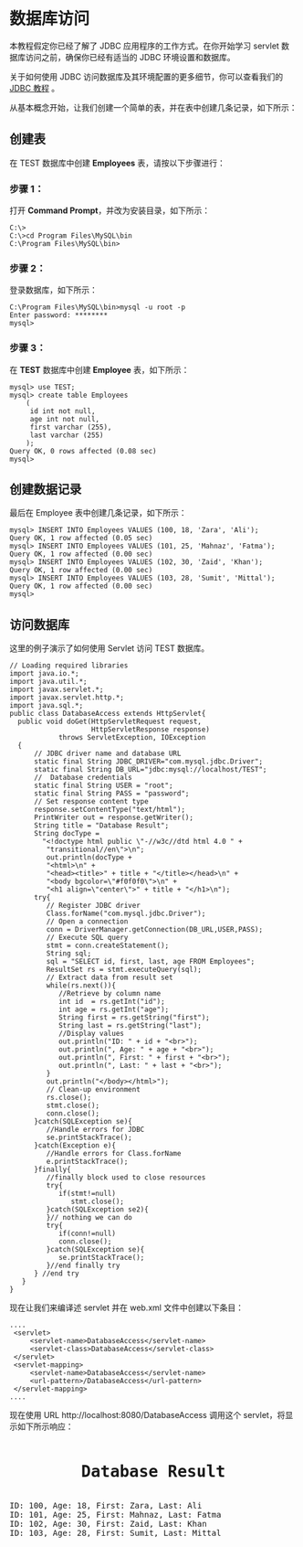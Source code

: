 # 数据库访问

本教程假定你已经了解了 JDBC 应用程序的工作方式。在你开始学习 servlet 数据库访问之前，确保你已经有适当的 JDBC 环境设置和数据库。

关于如何使用 JDBC 访问数据库及其环境配置的更多细节，你可以查看我们的  [JDBC 教程]( http://www.tutorialspoint.com/jdbc/index.htm) 。

从基本概念开始，让我们创建一个简单的表，并在表中创建几条记录，如下所示：

## 创建表

在 TEST 数据库中创建 **Employees** 表，请按以下步骤进行：

### 步骤 1：

打开 **Command Prompt**，并改为安装目录，如下所示：

``` 
C:\>
C:\>cd Program Files\MySQL\bin
C:\Program Files\MySQL\bin>
```

### 步骤 2：

登录数据库，如下所示：

``` 
C:\Program Files\MySQL\bin>mysql -u root -p
Enter password: ********
mysql>
```

### 步骤 3：

在 **TEST** 数据库中创建 **Employee** 表，如下所示：

``` 
mysql> use TEST;
mysql> create table Employees
    (
     id int not null,
     age int not null,
     first varchar (255),
     last varchar (255)
    );
Query OK, 0 rows affected (0.08 sec)
mysql>
```

## 创建数据记录

最后在 Employee 表中创建几条记录，如下所示：

``` 
mysql> INSERT INTO Employees VALUES (100, 18, 'Zara', 'Ali');
Query OK, 1 row affected (0.05 sec)
mysql> INSERT INTO Employees VALUES (101, 25, 'Mahnaz', 'Fatma');
Query OK, 1 row affected (0.00 sec) 
mysql> INSERT INTO Employees VALUES (102, 30, 'Zaid', 'Khan');
Query OK, 1 row affected (0.00 sec) 
mysql> INSERT INTO Employees VALUES (103, 28, 'Sumit', 'Mittal');
Query OK, 1 row affected (0.00 sec)
mysql>
```

## 访问数据库

这里的例子演示了如何使用 Servlet 访问 TEST 数据库。

``` 
// Loading required libraries
import java.io.*;
import java.util.*;
import javax.servlet.*;
import javax.servlet.http.*;
import java.sql.*;
public class DatabaseAccess extends HttpServlet{   
  public void doGet(HttpServletRequest request,
                    HttpServletResponse response)
            throws ServletException, IOException
  {
      // JDBC driver name and database URL
      static final String JDBC_DRIVER="com.mysql.jdbc.Driver";  
      static final String DB_URL="jdbc:mysql://localhost/TEST";
      //  Database credentials
      static final String USER = "root";
      static final String PASS = "password";
      // Set response content type
      response.setContentType("text/html");
      PrintWriter out = response.getWriter();
      String title = "Database Result";
      String docType =
        "<!doctype html public \"-//w3c//dtd html 4.0 " +
         "transitional//en\">\n";
         out.println(docType +
         "<html>\n" +
         "<head><title>" + title + "</title></head>\n" +
         "<body bgcolor=\"#f0f0f0\">\n" +
         "<h1 align=\"center\">" + title + "</h1>\n");
      try{
         // Register JDBC driver
         Class.forName("com.mysql.jdbc.Driver");
         // Open a connection
         conn = DriverManager.getConnection(DB_URL,USER,PASS);
         // Execute SQL query
         stmt = conn.createStatement();
         String sql;
         sql = "SELECT id, first, last, age FROM Employees";
         ResultSet rs = stmt.executeQuery(sql);
         // Extract data from result set
         while(rs.next()){
            //Retrieve by column name
            int id  = rs.getInt("id");
            int age = rs.getInt("age");
            String first = rs.getString("first");
            String last = rs.getString("last");
            //Display values
            out.println("ID: " + id + "<br>");
            out.println(", Age: " + age + "<br>");
            out.println(", First: " + first + "<br>");
            out.println(", Last: " + last + "<br>");
         }
         out.println("</body></html>");
         // Clean-up environment
         rs.close();
         stmt.close();
         conn.close();
      }catch(SQLException se){
         //Handle errors for JDBC
         se.printStackTrace();
      }catch(Exception e){
         //Handle errors for Class.forName
         e.printStackTrace();
      }finally{
         //finally block used to close resources
         try{
            if(stmt!=null)
               stmt.close();
         }catch(SQLException se2){
         }// nothing we can do
         try{
            if(conn!=null)
            conn.close();
         }catch(SQLException se){
            se.printStackTrace();
         }//end finally try
      } //end try
   }
} 
```

现在让我们来编译述 servlet 并在 web.xml 文件中创建以下条目：

``` 
....
 <servlet>
     <servlet-name>DatabaseAccess</servlet-name>
     <servlet-class>DatabaseAccess</servlet-class>
 </servlet>
 <servlet-mapping>
     <servlet-name>DatabaseAccess</servlet-name>
     <url-pattern>/DatabaseAccess</url-pattern>
 </servlet-mapping>
....
```

现在使用 URL http://localhost:8080/DatabaseAccess 调用这个 servlet，将显示如下所示响应：

<pre class="result notranslate">
<h1 align="center">Database Result</h1>
ID: 100, Age: 18, First: Zara, Last: Ali
ID: 101, Age: 25, First: Mahnaz, Last: Fatma
ID: 102, Age: 30, First: Zaid, Last: Khan
ID: 103, Age: 28, First: Sumit, Last: Mittal
</pre>



